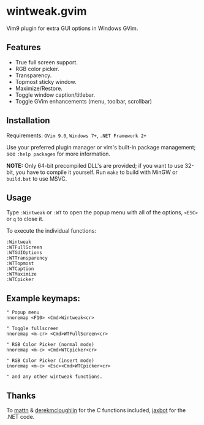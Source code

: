 wintweak.gvim
=============

Vim9 plugin for extra GUI options in Windows GVim.

Features
--------

- True full screen support.
- RGB color picker.
- Transparency.
- Topmost sticky window.
- Maximize/Restore.
- Toggle window caption/titlebar.
- Toggle GVim enhancements (menu, toolbar, scrollbar)

Installation
------------

Requirements: `GVim 9.0`, `Windows 7+`, `.NET Framework 2+`

Use your preferred plugin manager or vim's built-in package management; see `:help packages` for more information.

**NOTE:** Only 64-bit precompiled DLL's are provided; if you want to use 32-bit, you have to compile it yourself. Run `make` to build with MinGW or `build.bat` to use MSVC.

Usage
-----

Type `:Wintweak` or `:WT` to open the popup menu with all of the options, `<ESC>` or `q` to close it.

To execute the individual functions:

```vim
:Wintweak
:WTFullScreen
:WTGUIOptions
:WTTransparency
:WTTopmost
:WTCaption
:WTMaximize
:WTCpicker
```

Example keymaps:
----------------

```vim
" Popup menu
nnoremap <F10> <Cmd>Wintweak<cr>

" Toggle fullscreen
nnoremap <m-cr> <Cmd>WTFullScreen<cr>

" RGB Color Picker (normal mode)
nnoremap <m-c> <Cmd>WTCpicker<cr>

" RGB Color Picker (insert mode)
inoremap <m-c> <Esc><Cmd>WTCpicker<cr>

" and any other wintweak functions.
```

Thanks
------

To [mattn](https://github.com/mattn) & [derekmcloughlin](https://github.com/derekmcloughlin) for the C functions included, [jaxbot](https://github.com/jaxbot) for the .NET code.

